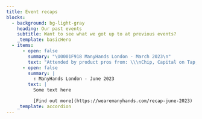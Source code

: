 ```yaml
---
title: Event recaps
blocks:
  - background: bg-light-gray
    heading: Our past events
    subtitle: Want to see what we got up to at previous events?
    _template: basicHero
  - items:
      - open: false
        summary: "\U0001F918 ManyHands London - March 2023\n"
        text: "Attended by product pros from: \\\nChip, Capital on Tap, TrueLayer, Citigroup, Perlego, CezanneHR, Stint, Truv, Tide, Dynamo Analytics, Ocado Technology, Singletrack, Third Space Learning, and more. \U0001F929\\\n\\\n**Collaborative workshop brief:**\\\nSocial Network for World Leaders. \U0001F30E\n\n[Find out more](https://wearemanyhands.com/recap-march-2023)\n"
      - open: false
        summary: |
          ✌️ ManyHands London - June 2023
        text: |
          Some text here

          [Find out more](https://wearemanyhands.com/recap-june-2023)
    _template: accordion
---
```






